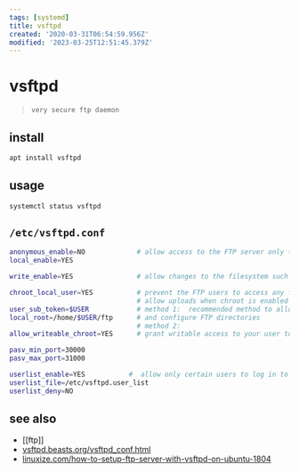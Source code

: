 ```yaml
---
tags: [systemd]
title: vsftpd
created: '2020-03-31T06:54:59.956Z'
modified: '2023-03-25T12:51:45.379Z'
---
```


# vsftpd

> `very secure ftp daemon`

## install

```sh
apt install vsftpd
```

## usage

```sh
systemctl status vsftpd
```

## `/etc/vsftpd.conf`

```sh
anonymous_enable=NO             # allow access to the FTP server only the local users
local_enable=YES

write_enable=YES                # allow changes to the filesystem such as uploading and deleting files

chroot_local_user=YES           # prevent the FTP users to access any files outside of their home directories
                                # allow uploads when chroot is enabled          
user_sub_token=$USER            # method 1:  recommended method to allow upload is to keep chroot enabled,
local_root=/home/$USER/ftp      # and configure FTP directories
                                # method 2:
allow_writeable_chroot=YES      # grant writable access to your user to its home directory

pasv_min_port=30000
pasv_max_port=31000

userlist_enable=YES           #  allow only certain users to log in to the FTP server 
userlist_file=/etc/vsftpd.user_list
userlist_deny=NO
```

## see also

- [[ftp]]
- [vsftpd.beasts.org/vsftpd_conf.html](http://vsftpd.beasts.org/vsftpd_conf.html)
- [linuxize.com/how-to-setup-ftp-server-with-vsftpd-on-ubuntu-1804](https://linuxize.com/post/how-to-setup-ftp-server-with-vsftpd-on-ubuntu-18-04/)
